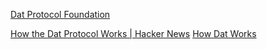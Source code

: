 
[Dat Protocol Foundation](https://dat.foundation)

[How the Dat Protocol Works | Hacker News](https://news.ycombinator.com/item?id=20363813)
[How Dat Works](https://web.archive.org/web/20190220035955/https://datprotocol.github.io/how-dat-works/)
